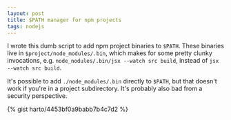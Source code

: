 ```yaml
---
layout: post
title: $PATH manager for npm projects
tags: nodejs
---
```


I wrote this dumb script to add npm project binaries to `$PATH`. These binaries
live in `$project/node_modules/.bin`, which makes for some pretty clunky
invocations, e.g. `node_nodules/.bin/jsx --watch src build`, instead of
`jsx --watch src build`.

It's possible to add `./node_modules/.bin` directly to `$PATH`, but that doesn't
work if you're in a project subdirectory. It's probably also bad from a security
perspective.

{% gist harto/4453bf0a9babb7b4c7d2 %}
